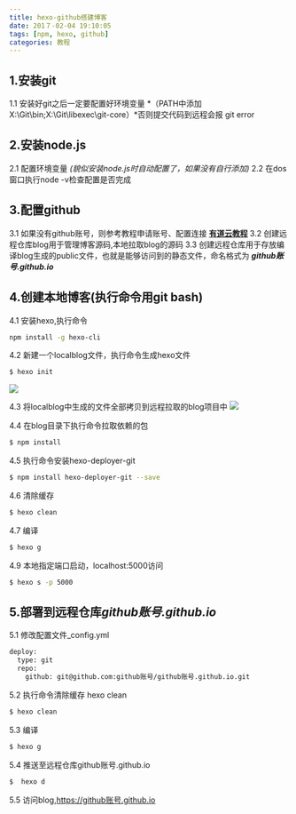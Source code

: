 ```yaml
---
title: hexo-github搭建博客
date: 201７-02-04 19:10:05
tags: [npm, hexo, github]
categories: 教程
---
```


## 1.安装git
1.1 安装好git之后一定要配置好环境变量 *（PATH中添加X:\Git\bin;X:\Git\libexec\git-core）*否则提交代码到远程会报 git error
<!-- more -->
## 2.安装node.js
2.1 配置环境变量 *(貌似安装node.js时自动配置了，如果没有自行添加)*
2.2 在dos窗口执行node -v检查配置是否完成

## 3.配置github
3.1 如果没有github账号，则参考教程申请账号、配置连接 **[有道云教程](http://note.youdao.com/noteshare?id=f9e40005274860eb585a07bb01f34416&sub=5BE205668CEE44BAB5B46113500A7D19)**
3.2 创建远程仓库blog用于管理博客源码,本地拉取blog的源码
3.3 创建远程仓库用于存放编译blog生成的public文件，也就是能够访问到的静态文件，命名格式为 ***github账号.github.io***

## 4.创建本地博客(执行命令用git bash)
4.1 安装hexo,执行命令
``` bash
npm install -g hexo-cli
```
4.2 新建一个localblog文件，执行命令生成hexo文件
``` bash
$ hexo init
```
<img src="/img/hexo/hexo-init.jpg" width=”200” height=”300”>

4.3 将localblog中生成的文件全部拷贝到远程拉取的blog项目中
<img src="/img/hexo/hexo-file.jpg" width=”200” height=”300”>

4.4 在blog目录下执行命令拉取依赖的包
``` bash
$ npm install
```
4.5 执行命令安装hexo-deployer-git
``` bash
$ npm install hexo-deployer-git --save
```
4.6 清除缓存
``` bash
$ hexo clean
```
4.7 编译
``` bash
$ hexo g
```
4.9 本地指定端口启动，localhost:5000访问
``` bash
$ hexo s -p 5000
```
## 5.部署到远程仓库***github账号.github.io***
5.1 修改配置文件_config.yml
``` bash
deploy:
  type: git
  repo:
    github: git@github.com:github账号/github账号.github.io.git
```
5.2 执行命令清除缓存 hexo clean
``` bash
$ hexo clean
```
5.3 编译
``` bash
$ hexo g
```
5.4 推送至远程仓库github账号.github.io
``` bash
$  hexo d
```
5.5 访问blog,https://github账号.github.io
